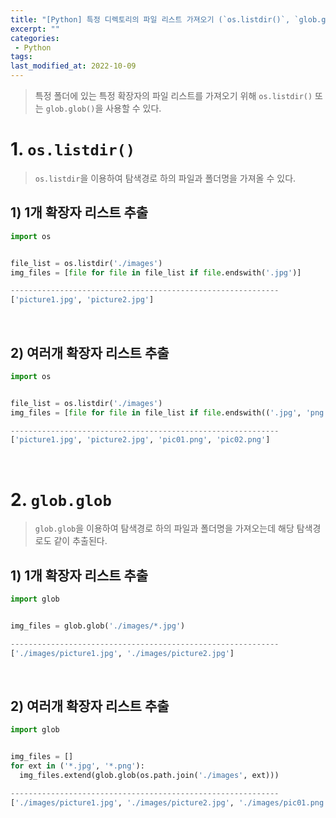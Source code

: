 ```yaml
---
title: "[Python] 특정 디렉토리의 파일 리스트 가져오기 (`os.listdir()`, `glob.glob()`)"
excerpt: ""
categories:
 - Python
tags:
last_modified_at: 2022-10-09
---
```


> 특정 폴더에 있는 특정 확장자의 파일 리스트를 가져오기 위해 `os.listdir()` 또는 `glob.glob()`을 사용할 수 있다.

# 1. `os.listdir()`

> `os.listdir`을 이용하여 탐색경로 하의 파일과 폴더명을 가져올 수 있다.

## 1) 1개 확장자 리스트 추출
```python
import os


file_list = os.listdir('./images')
img_files = [file for file in file_list if file.endswith('.jpg')]

------------------------------------------------------------
['picture1.jpg', 'picture2.jpg']
```

<br>

## 2) 여러개 확장자 리스트 추출
```python
import os


file_list = os.listdir('./images')
img_files = [file for file in file_list if file.endswith(('.jpg', 'png'))]

------------------------------------------------------------
['picture1.jpg', 'picture2.jpg', 'pic01.png', 'pic02.png']
```

<br>

# 2. `glob.glob`

> `glob.glob`을 이용하여 탐색경로 하의 파일과 폴더명을 가져오는데 해당 탐색경로도 같이 추출된다.

## 1) 1개 확장자 리스트 추출
```python
import glob


img_files = glob.glob('./images/*.jpg')

------------------------------------------------------------
['./images/picture1.jpg', './images/picture2.jpg']
```

<br>

## 2) 여러개 확장자 리스트 추출
```python
import glob


img_files = []
for ext in ('*.jpg', '*.png'):
  img_files.extend(glob.glob(os.path.join('./images', ext)))

------------------------------------------------------------
['./images/picture1.jpg', './images/picture2.jpg', './images/pic01.png', './images/pic02.png']
```
